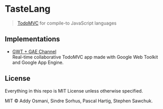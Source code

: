 # TasteLang

> [TodoMVC](http://todomvc.com) for compile-to JavaScript languages


## Implementations

- [GWT + GAE Channel](implementations/gwtgaechannel.md)  
  Real-time collaborative TodoMVC app made with Google Web Toolkit and Google App Engine.


## License

Everything in this repo is MIT License unless otherwise specified.

MIT © Addy Osmani, Sindre Sorhus, Pascal Hartig, Stephen Sawchuk.
